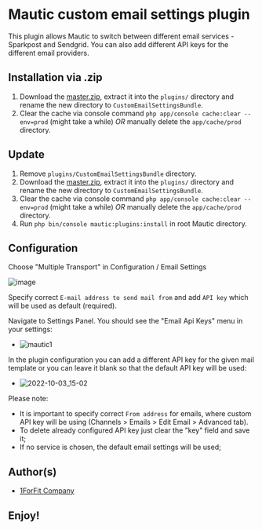 # Mautic custom email settings plugin
This plugin allows Mautic to switch between different email services - Sparkpost and Sendgrid. You can also add different API keys for the different email providers.

## Installation via .zip
1. Download the [master.zip](https://github.com/1FF/mautic-custom-email-settings/archive/master.zip), extract it into the `plugins/` directory and rename the new directory to `CustomEmailSettingsBundle`.
2. Clear the cache via console command `php app/console cache:clear --env=prod` (might take a while) *OR* manually delete the `app/cache/prod` directory.

## Update
1. Remove `plugins/CustomEmailSettingsBundle` directory.
2. Download the [master.zip](https://github.com/1FF/mautic-custom-email-settings/archive/master.zip), extract it into the `plugins/` directory and rename the new directory to `CustomEmailSettingsBundle`.
3. Clear the cache via console command `php app/console cache:clear --env=prod` (might take a while) *OR* manually delete the `app/cache/prod` directory.
4. Run `php bin/console mautic:plugins:install` in root Mautic directory.

## Configuration
Choose "Multiple Transport" in Configuration / Email Settings

![image](https://user-images.githubusercontent.com/42058438/193573356-192a4d4b-4484-46a0-9244-6af6e2241ed8.png)

Specify correct `E-mail address to send mail from` and add `API key` which will be used as default (required).

Navigate to Settings Panel. You should see the "Email Api Keys" menu in your settings:

-   ![mautic1](https://user-images.githubusercontent.com/28507711/191930660-b6a1136c-e84a-41e2-b0d3-b2d5f22c9980.png)

In the plugin configuration you can add a different API key for the given mail template or you can leave it blank so that the default API key will be used:

-   ![2022-10-03_15-02](https://user-images.githubusercontent.com/42058438/193572606-a41a9fa4-82cd-4dc5-9e7d-51e276012a64.png)

Please note:
* It is important to specify correct `From address` for emails, where custom API key will be using (Channels > Emails > Edit Email > Advanced tab).
* To delete already configured API key just clear the "key" field and save it;
* If no service is chosen, the default email settings will be used;

## Author(s)

* [1ForFit Company](https://github.com/1FF)

## Enjoy!
